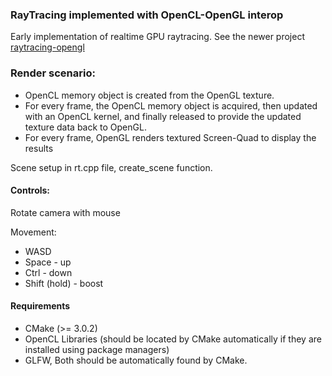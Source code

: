 ### RayTracing implemented with OpenCL-OpenGL interop

Early implementation of realtime GPU raytracing. See the newer project [raytracing-opengl](https://github.com/engilas/raytracing-opengl)

### Render scenario:

- OpenCL memory object is created from the OpenGL texture.
- For every frame, the OpenCL memory object is acquired, then updated with an OpenCL kernel, and finally released to provide the updated texture data back to OpenGL.
- For every frame, OpenGL renders textured Screen-Quad to display the results

Scene setup in rt.cpp file, create_scene function.

#### Controls:
Rotate camera with mouse

Movement: 
- WASD
- Space - up
- Ctrl - down
- Shift (hold) - boost

#### Requirements

* CMake (>= 3.0.2)
* OpenCL Libraries (should be located by CMake automatically if they are installed using package
  managers)
* GLFW, Both should be automatically found by CMake.
